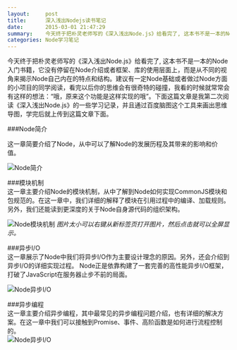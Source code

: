 ```yaml
---
layout:     post
title:      深入浅出Nodejs读书笔记
date:       2015-03-01 21:47:29
summary:    今天终于把朴灵老师写的《深入浅出Node.js》给看完了, 这本书不是一本的Node入门书籍，它没有停留在Node介绍或者框架、库的使用层面上，而是从不同的视角来揭示Node自己内在的特点和结构。建议有一定Node基础或者做过Node方面的小项目的同学阅读，看完以后你的思维会有很奇特的碰撞，我看的时候就常常会有这样的想法:“哦，原来这个功能是这样实现的哦”。下面这篇文章是我第二次阅读《深入浅出Node.js》的一些学习记录，并且通过百度脑图这个工具来画出思维导图，学完后就上传到这篇文章下面。
categories: Node学习笔记
---
```


今天终于把朴灵老师写的《深入浅出Node.js》给看完了, 这本书不是一本的Node入门书籍，它没有停留在Node介绍或者框架、库的使用层面上，而是从不同的视角来揭示Node自己内在的特点和结构。建议有一定Node基础或者做过Node方面的小项目的同学阅读，看完以后你的思维会有很奇特的碰撞，我看的时候就常常会有这样的想法：“哦，原来这个功能是这样实现的哦”。下面这篇文章是我第二次阅读《深入浅出Node.js》的一些学习记录，并且通过百度脑图这个工具来画出思维导图，学完后就上传到这篇文章下面。

###Node简介

这一章简要介绍了Node，从中可以了解Node的发展历程及其带来的影响和价值。
  
![Node简介](http://tw93.github.io/images/Node1.png)

###模块机制  
这一章主要介绍Node的模块机制，从中了解到Node如何实现CommonJS模块和包规范的。在这一章中，我们详细的解释了模块在引用过程中的编译、加载规则。另外，我们还能读到更深度的关于Node自身源代码的组织架构。

![Node模块机制](http://tw93.github.io/images/Node2.png)
*图片太小可以右键从新标签页打开图片，然后点击就可以全屏显示。*

###异步I/O  
这一章展示了Node中我们将异步I/O作为主要设计理念的原因。另外，还会介绍到异步I/O的详细实现过程。
Node正是依靠构建了一套完善的高性能异步I/O框架，打破了JavaScript在服务器止步不前的局面。  

![Node异步I/O](http://tw93.github.io/images/Node3.png)

###异步编程  
这一章主要介绍异步编程，其中最常见的异步编程问题介绍，也有详细的解决方案。在这一章中我们可以接触到Promise、事件、高阶函数是如何进行流程控制的。  
![Node异步I/O](http://tw93.github.io/images/Node4.png)


